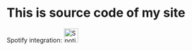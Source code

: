 # This is source code of my site

Spotify integration: <a href="https://github.com/tthn0/Spotify-Readme"><img src="icons/spotify.svg" alt="Spotify Icon" width="32"></a>
